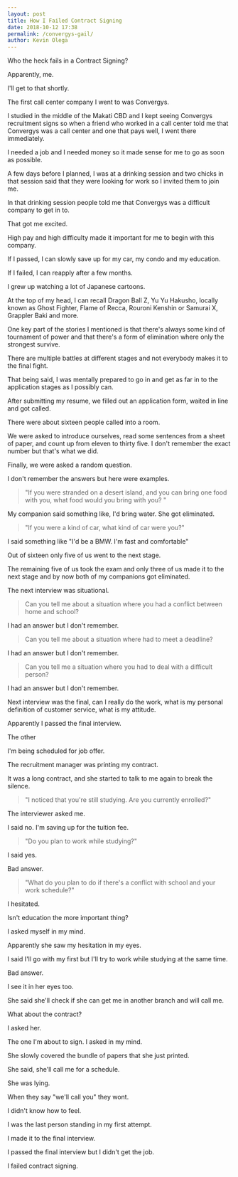 ```yaml
--- 
layout: post 
title: How I Failed Contract Signing
date: 2018-10-12 17:38
permalink: /convergys-gail/ 
author: Kevin Olega 
--- 
```

Who the heck fails in a Contract Signing?

Apparently, me.

I'll get to that shortly.

The first call center company I went to was Convergys.

I studied in the middle of the Makati CBD and I kept seeing Convergys recruitment signs so when a friend who worked in a call center told me that Convergys was a call center and one that pays well, I went there immediately.

I needed a job and I needed money so it made sense for me to go as soon as possible.

A few days before I planned, I was at a drinking session and two chicks in that session said that they were looking for work so I invited them to join me.

In that drinking session people told me that Convergys was a difficult company to get in to.

That got me excited.

High pay and high difficulty made it important for me to begin with this company.

If I passed, I can slowly save up for my car, my condo and my education.

If I failed, I can reapply after a few months.

I grew up watching a lot of Japanese cartoons.

At the top of my head, I can recall Dragon Ball Z, Yu Yu Hakusho, locally known as Ghost Fighter, Flame of Recca, Rouroni Kenshin or Samurai X, Grappler Baki and more.

One key part of the stories I mentioned is that there's always some kind of tournament of power and that there's a form of elimination where only the strongest survive.

There are multiple battles at different stages and not everybody makes it to the final fight.

That being said, I was mentally prepared to go in and get as far in to the application stages as I possibly can. 

After submitting my resume, we filled out an application form, waited in line and got called.

There were about sixteen people called into a room.

We were asked to introduce ourselves, read some sentences from a sheet of paper, and count up from eleven to thirty five. I don't remember the exact number but that's what we did.

Finally, we were asked a random question.

I don't remember the answers but here were examples.

> "If you were stranded on a desert island, and you can bring one food with you, what food would you bring with you? "

My companion said something like, I'd bring water. She got eliminated.

> "If you were a kind of car, what kind of car were you?"
 
I said something like "I'd be a BMW. I'm fast and comfortable" 

Out of sixteen only five of us went to the next stage. 

The remaining five of us took the exam and only three of us made it to the next stage and by now both of my companions got eliminated.

The next interview was situational. 

> Can you tell me about a situation where you had a conflict between home and school?

I had an answer but I don't remember.

> Can you tell me about a situation where had to meet a deadline?

I had an answer but I don't remember.

> Can you tell me a situation where you had to deal with a difficult person?

I had an answer but I don't remember.

Next interview was the final, can I really do the work, what is my personal definition of customer service, what is my attitude.

Apparently I passed the final interview.

The other 

I'm being scheduled for job offer. 

The recruitment manager was printing my contract. 

It was a long contract, and she started to talk to me again to break the silence. 

> "I noticed that you're still studying. Are you currently enrolled?" 

The interviewer asked me.

I said no. I'm saving up for the tuition fee.

> "Do you plan to work while studying?"

I said yes.

Bad answer.

> "What do you plan to do if there's a conflict with school and your work schedule?"

I hesitated. 

Isn't education the more important thing? 

I asked myself in my mind.

Apparently she saw my hesitation in my eyes.

I said I'll go with my first but I'll try to work while studying at the same time.

Bad answer.

I see it in her eyes too.

She said she'll check if she can get me in another branch and will call me.

What about the contract? 

I asked her. 

The one I'm about to sign. I asked in my mind.

She slowly covered the bundle of papers that she just printed.

She said, she'll call me for a schedule. 

She was lying.

When they say "we'll call you" they wont.

I didn't know how to feel.

I was the last person standing in my first attempt. 

I made it to the final interview.

I passed the final interview but I didn't get the job.

I failed contract signing.
